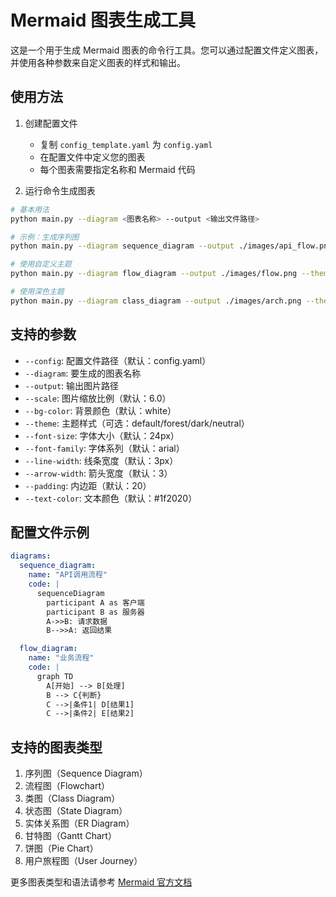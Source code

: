 # Mermaid 图表生成工具

这是一个用于生成 Mermaid 图表的命令行工具。您可以通过配置文件定义图表，并使用各种参数来自定义图表的样式和输出。

## 使用方法

1. 创建配置文件
   - 复制 `config_template.yaml` 为 `config.yaml`
   - 在配置文件中定义您的图表
   - 每个图表需要指定名称和 Mermaid 代码

2. 运行命令生成图表
```bash
# 基本用法
python main.py --diagram <图表名称> --output <输出文件路径>

# 示例：生成序列图
python main.py --diagram sequence_diagram --output ./images/api_flow.png

# 使用自定义主题
python main.py --diagram flow_diagram --output ./images/flow.png --theme forest

# 使用深色主题
python main.py --diagram class_diagram --output ./images/arch.png --theme dark --bg-color "#2b2b2b" --text-color "#ffffff"
```

## 支持的参数

- `--config`: 配置文件路径（默认：config.yaml）
- `--diagram`: 要生成的图表名称
- `--output`: 输出图片路径
- `--scale`: 图片缩放比例（默认：6.0）
- `--bg-color`: 背景颜色（默认：white）
- `--theme`: 主题样式（可选：default/forest/dark/neutral）
- `--font-size`: 字体大小（默认：24px）
- `--font-family`: 字体系列（默认：arial）
- `--line-width`: 线条宽度（默认：3px）
- `--arrow-width`: 箭头宽度（默认：3）
- `--padding`: 内边距（默认：20）
- `--text-color`: 文本颜色（默认：#1f2020）

## 配置文件示例

```yaml
diagrams:
  sequence_diagram:
    name: "API调用流程"
    code: |
      sequenceDiagram
        participant A as 客户端
        participant B as 服务器
        A->>B: 请求数据
        B-->>A: 返回结果

  flow_diagram:
    name: "业务流程"
    code: |
      graph TD
        A[开始] --> B[处理]
        B --> C{判断}
        C -->|条件1| D[结果1]
        C -->|条件2| E[结果2]
```

## 支持的图表类型

1. 序列图（Sequence Diagram）
2. 流程图（Flowchart）
3. 类图（Class Diagram）
4. 状态图（State Diagram）
5. 实体关系图（ER Diagram）
6. 甘特图（Gantt Chart）
7. 饼图（Pie Chart）
8. 用户旅程图（User Journey）

更多图表类型和语法请参考 [Mermaid 官方文档](https://mermaid.js.org/) 